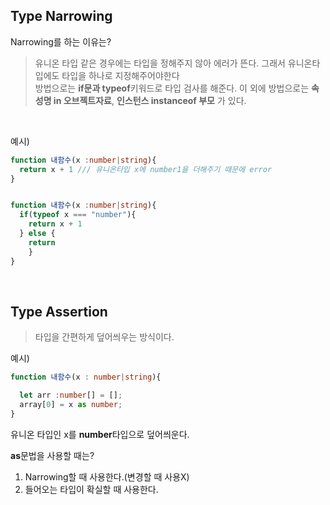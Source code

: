 ## Type Narrowing 

Narrowing를 하는 이유는?

> 유니온 타입 같은 경우에는 타입을 정해주지 않아 에러가 뜬다. 그래서 유니온타입에도 타입을 하나로 지정해주어야한다 <br>
방법으로는 **if문과 typeof**키워드로 타입 검사를 해준다. 이 외에 방법으로는 **속성명 in 오브젝트자료**, **인스턴스 instanceof 부모** 가 있다.
<br>


예시)

```ts
function 내함수(x :number|string){
  return x + 1 /// 유니온타입 x에 number1을 더해주기 때문에 error 
}
```

```ts

function 내함수(x :number|string){
  if(typeof x === "number"){
    return x + 1
  } else {
    return
    }
}
```

<br>

## Type Assertion

> 타입을 간편하게 덮어씌우는 방식이다. 


예시)

```ts
function 내함수(x : number|string){

  let arr :number[] = [];
  array[0] = x as number;
}
```

유니온 타입인 x를 **number**타입으로 덮어씌운다.

**as**문법을 사용할 때는?

1. Narrowing할 때 사용한다.(변경할 때 사용X)
2. 들어오는 타입이 확실할 때 사용한다. 
